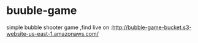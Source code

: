 # buuble-game
simple bubble shooter game ,find live on :http://bubble-game-bucket.s3-website-us-east-1.amazonaws.com/
